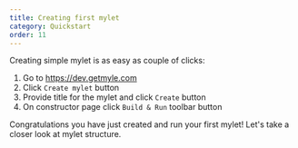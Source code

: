 ```yaml
---
title: Creating first mylet
category: Quickstart
order: 11
---
```


Creating simple mylet is as easy as couple of clicks:
 1. Go to https://dev.getmyle.com
 2. Click `Create mylet` button
 3. Provide title for the mylet and click `Create` button
 4. On constructor page click `Build & Run` toolbar button

Congratulations you have just created and run your first mylet! Let's take a closer look at mylet structure.


